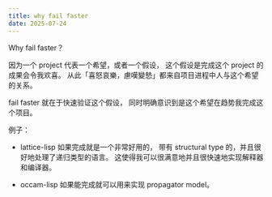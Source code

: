 ```yaml
---
title: why fail faster
date: 2025-07-24
---
```


Why fail faster？

因为一个 project 代表一个希望，或者一个假设，
这个假设是完成这个 project 的成果会令我欢喜。
从此「喜怒哀樂，慮嘆變慹」都来自项目进程中人与这个希望的关系。

fail faster 就在于快速验证这个假设，
同时明确意识到是这个希望在趋势我完成这个项目。

例子：

- lattice-lisp 如果完成就是一个非常好用的，
  带有 structural type 的，并且很好地处理了递归类型的语言。
  这使得我可以很满意地并且很快速地实现解释器和编译器。

- occam-lisp 如果能完成就可以用来实现 propagator model。
